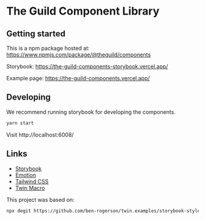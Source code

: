 # The Guild Component Library

## Getting started

This is a npm package hosted at: https://www.npmjs.com/package/@theguild/components

Storybook: https://the-guild-components-storybook.vercel.app/

Example page: https://the-guild-components.vercel.app/

## Developing

We recommend running storybook for developing the components.

```bash
yarn start
```

Visit http://localhost:6008/

## Links

- [Storybook](https://storybook.js.org/)
- [Emotion](https://emotion.sh/)
- [Tailwind CSS](https://tailwindcss.com/)
- [Twin Macro](https://github.com/ben-rogerson/twin.macro)

This project was based on:

```sh
npx degit https://github.com/ben-rogerson/twin.examples/storybook-styled-components-typescript folder-name
```
